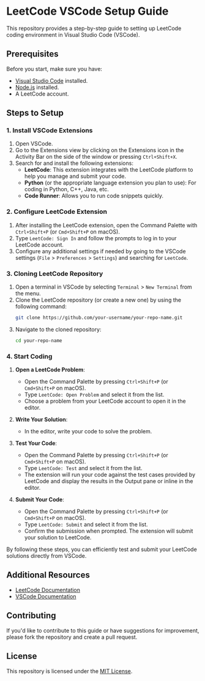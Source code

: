 # LeetCode VSCode Setup Guide

This repository provides a step-by-step guide to setting up LeetCode coding environment in Visual Studio Code (VSCode).

## Prerequisites

Before you start, make sure you have:
- [Visual Studio Code](https://code.visualstudio.com/) installed.
- [Node.js](https://nodejs.org/) installed.
- A LeetCode account.

## Steps to Setup

### 1. Install VSCode Extensions

1. Open VSCode.
2. Go to the Extensions view by clicking on the Extensions icon in the Activity Bar on the side of the window or pressing `Ctrl+Shift+X`.
3. Search for and install the following extensions:
   - **LeetCode**: This extension integrates with the LeetCode platform to help you manage and submit your code.
   - **Python** (or the appropriate language extension you plan to use): For coding in Python, C++, Java, etc.
   - **Code Runner**: Allows you to run code snippets quickly.

### 2. Configure LeetCode Extension

1. After installing the LeetCode extension, open the Command Palette with `Ctrl+Shift+P` (or `Cmd+Shift+P` on macOS).
2. Type `LeetCode: Sign In` and follow the prompts to log in to your LeetCode account.
3. Configure any additional settings if needed by going to the VSCode settings (`File` > `Preferences` > `Settings`) and searching for `LeetCode`.

### 3. Cloning LeetCode Repository

1. Open a terminal in VSCode by selecting `Terminal` > `New Terminal` from the menu.
2. Clone the LeetCode repository (or create a new one) by using the following command:
   ```sh
   git clone https://github.com/your-username/your-repo-name.git
   ```
3. Navigate to the cloned repository:
   ```sh
   cd your-repo-name
   ```

### 4. Start Coding

1. **Open a LeetCode Problem**:
   - Open the Command Palette by pressing `Ctrl+Shift+P` (or `Cmd+Shift+P` on macOS).
   - Type `LeetCode: Open Problem` and select it from the list.
   - Choose a problem from your LeetCode account to open it in the editor.

2. **Write Your Solution**:
   - In the editor, write your code to solve the problem.

3. **Test Your Code**:
   - Open the Command Palette by pressing `Ctrl+Shift+P` (or `Cmd+Shift+P` on macOS).
   - Type `LeetCode: Test` and select it from the list.
   - The extension will run your code against the test cases provided by LeetCode and display the results in the Output pane or inline in the editor.

4. **Submit Your Code**:
   - Open the Command Palette by pressing `Ctrl+Shift+P` (or `Cmd+Shift+P` on macOS).
   - Type `LeetCode: Submit` and select it from the list.
   - Confirm the submission when prompted. The extension will submit your solution to LeetCode.

By following these steps, you can efficiently test and submit your LeetCode solutions directly from VSCode.


## Additional Resources

- [LeetCode Documentation](https://leetcode.com/)
- [VSCode Documentation](https://code.visualstudio.com/docs)

## Contributing

If you'd like to contribute to this guide or have suggestions for improvement, please fork the repository and create a pull request.

## License

This repository is licensed under the [MIT License](LICENSE).
```
